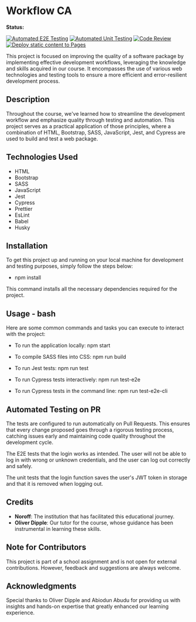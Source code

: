# Workflow CA

**Status:**

[![Automated E2E Testing](https://github.com/Spookyrumble/Workflow-CA/actions/workflows/E2E-test.yml/badge.svg)](https://github.com/Spookyrumble/Workflow-CA/actions/workflows/E2E-test.yml)
[![Automated Unit Testing](https://github.com/Spookyrumble/Workflow-CA/actions/workflows/unit-test.yml/badge.svg)](https://github.com/Spookyrumble/Workflow-CA/actions/workflows/unit-test.yml)
[![Code Review](https://github.com/Spookyrumble/Workflow-CA/actions/workflows/gpt.yml/badge.svg)](https://github.com/Spookyrumble/Workflow-CA/actions/workflows/gpt.yml)
[![Deploy static content to Pages](https://github.com/Spookyrumble/Workflow-CA/actions/workflows/pages.yml/badge.svg)](https://github.com/Spookyrumble/Workflow-CA/actions/workflows/pages.yml)

This project is focused on improving the quality of a software package by implementing effective development workflows, leveraging the knowledge and skills acquired in our course. It encompasses the use of various web technologies and testing tools to ensure a more efficient and error-resilient development process.

## Description

Throughout the course, we've learned how to streamline the development workflow and emphasize quality through testing and automation. This project serves as a practical application of those principles, where a combination of HTML, Bootstrap, SASS, JavaScript, Jest, and Cypress are used to build and test a web package.

## Technologies Used

- HTML
- Bootstrap
- SASS
- JavaScript
- Jest
- Cypress
- Prettier
- EsLint
- Babel
- Husky

## Installation

To get this project up and running on your local machine for development and testing purposes, simply follow the steps below:

- npm install

This command installs all the necessary dependencies required for the project.

## Usage - bash

Here are some common commands and tasks you can execute to interact with the project:

- To run the application locally: npm start

- To compile SASS files into CSS: npm run build

- To run Jest tests: npm run test

- To run Cypress tests interactively: npm run test-e2e

- To run Cypress tests in the command line: npm run test-e2e-cli

## Automated Testing on PR

The tests are configured to run automatically on Pull Requests. This ensures that every change proposed goes through a rigorous testing process, catching issues early and maintaining code quality throughout the development cycle.

The E2E tests that the login works as intended. The user will not be able to log in with wrong or unknown credentials, and the user can log out correctly and safely.

The unit tests that the login function saves the user's JWT token in storage and that it is removed when logging out.

## Credits

- **Noroff**: The institution that has facilitated this educational journey.
- **Oliver Dipple**: Our tutor for the course, whose guidance has been instrumental in learning these skills.

## Note for Contributors

This project is part of a school assignment and is not open for external contributions. However, feedback and suggestions are always welcome.

## Acknowledgments

Special thanks to Oliver Dipple and Abiodun Abudu for providing us with insights and hands-on expertise that greatly enhanced our learning experience.
